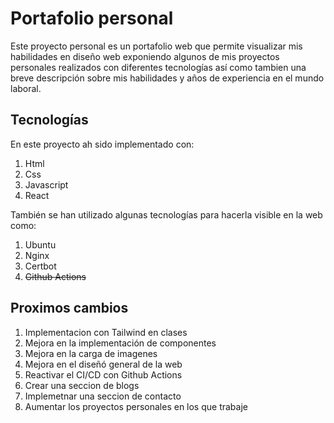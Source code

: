 # Portafolio personal

Este proyecto personal es un portafolio web que permite visualizar mis habilidades en diseño web exponiendo algunos de mis proyectos personales realizados con diferentes tecnologías así como tambien una breve descripción sobre mis habilidades y años de experiencia en el mundo laboral.


## Tecnologías
En este proyecto ah sido implementado con:
1. Html
2. Css
3. Javascript
4. React

También se han utilizado algunas tecnologías para hacerla visible en la web como:
1. Ubuntu
2. Nginx
3. Certbot
4. ~~Github Actions~~

## Proximos cambios
1. Implementacion con Tailwind en clases
2. Mejora en la implementación de componentes
3. Mejora en la carga de imagenes
4. Mejora en el diseñó general de la web  
5. Reactivar el CI/CD con Github Actions
6. Crear una seccion de blogs
7. Implemetnar una seccion de contacto
8. Aumentar los proyectos personales en los que trabaje